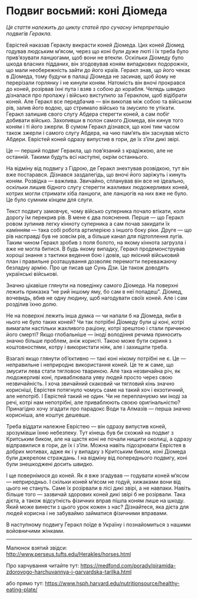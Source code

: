 # Подвиг восьмий: коні Діомеда

_Ця стаття належить до циклу статей про сучасну інтерпретацію подвигів Геракла._

Еврістей наказав Гераклу викрасти коней Діомеда. 
Цих коней Діомед годував людським м’ясом, через що коні були дуже люті і їх треба було прив’язувати ланцюгами, щоб вони не втекли. 
Оскільки Діомеду було шкода власних підданих, він згодовував коням випадкових подорожніх, що мали необережність зайти до його країв. 
Геракл знав, що його чекає в Діомеда, тому будучи в палаці Діомеда не засинав, щоб йому не перерізали горлянку і не кинули коням. 
Натомість він вночі прокрався до коней, розірвав їхні пута і взяв з собою до корабля. 
Челядь швидко дізналася про пропажу і військо виступило за Гераклом, щоб відібрати коней. 
Але Геракл все передбачив — він викопав між собою та військом рів, залив його водою, що стримало військо та змусило те утікати. 
Геракл залишив свого слугу Абдера стерегти коней, а сам побіг добивати військо. 
Захопивши в полон самого Діомеда, він кинув того коням і ті його зжерли. 
В сумом Геракл дізнався, що коні тим часом також зжерли і самого слугу Абдера, на чию пам’ять він заснував місто Абдери. 
Еврістей коней одразу випустив в гори, де їх з’їли дикі звірі.

Це — перший подвиг Геракла, що пов’язаний з крадіжкою, але не останній. 
Такими будуть всі наступні, окрім останнього.

На відміну від подвигу з Гідрою, де Геракл знехтував розвідкою, тут він вже постарався. 
Дізнався заздалегідь, що вночі його заріжуть і кинуть коням. 
Розвідка — важлива. 
Звичайно, спланував він все не ідеально, оскільки лишив бідного слугу стерегти жахливих людожерливих коней, котрих могли стримати хіба ланцюги, але ланцюгів на них вже не було. 
Це було сумним кінцем для слуги.

Текст подвигу замовчує, чому військо суперника почало втікати, коли дорогу їм перекрив рів. 
В мене є два пояснення. 
Перше — що Геракл ровом зупинив легку кінноту суперника а сам почав закидати їх камінням — така собі робота артилерією з іншого боку ріки. 
Друге — що рів насправді був не зовсім рів, а більше канал для підтоплення лугів. 
Таким чином Геракл зробив з поля болото, на якому кіннота загрузла і вже не могла битися. 
В будь якому випадку, Геракл продемонстрував хороші знання з тактики ведення бою і довів, що якісний військовий план і правильне розташування дозволяє перемогти переважаючу безладну армію. 
Про це писав ще Сунь Дзи. 
Це також доводять українські військові.

Значно цікавіше глянути на поведінку самого Діомеда. 
На поверхні лежить приказка “не рий іншому яму, бо сам в неї попадеш”. 
Діомед, вочевидь, вбив не одну людину, щоб нагодувати своїх коней. 
Але і сам розділив їхню долю.

Не на поверхні лежить інша думка — чи напали б на Діомеда, якби в нього не було таких коней? 
Чи так потрібні Діомеду були ці коні, котрі вимагали настільки жахливого раціону, котрі зрештою і стали причиною його смерті? 
Якщо глобальніше — іноді володіння речима приносить значно більше проблем, аніж користі. 
Такою може бути скриня з коштовностями, котру і використати ніяк, але і захищати треба.

Взагалі якщо глянути об’єктивно — такі коні нікому потрібні не є. 
Це — неправильне і неприроднє використання коней. 
Це те ж саме, що змусити лева стати тягловою твариною. 
Але така незвичайна річ, як людожерливі коні, приваблювала уяву людей просто через свою незвичайність. 
І хоча звичайний скаковий чи тягловий кінь значно корисніші, Еврістея потягнуло чомусь саме на такий хоч і екзотичний, але непотріб. 
І Еврістей такий не один. 
Чи не переплачуємо ми іноді за речі, котрі нам непотрібні, але приваблюють своєю оригінальністю? 
Принагідно хочу згадати про парадокс Води та Алмазів — перша значно корисніша, але коштує дешевше.

Треба віддати належне Еврістею — він одразу випустив коней, зрозумівши їхню небезпеку. 
Тут кінець був би схожий на подвиг з Критським биком, але на щастя коні не почали нищити околиці, а одразу відправилися в гори, де їх і з’їли. 
Можна навіть підозрювати Еврістея в добрих мотивах, адже як і у випадку з Критським биком, коні Діомеда були джерелом страждань. 
І на відміну від попереднього подвигу, коні були знешкоджені досить швидко.

І ще повернімося до коней. 
Як я вже згадував — годувати коней м’ясом — неприродньо. 
І скільки коней м’ясом не годуй, хижаками вони від цього не стануть. 
Саме їх розірвали в лісі дикі звірі, а не навпаки. 
Навіть більше того — зазвичай здорових коней дикі звірі б не розірвали. 
Така дієта, а також відсутність фізичних вправ пішла коням лише на шкоду. 
Який може винести з цього урок кожен з нас? 
Дізнайтеся, яка дієта для людей корисна і не забуваймо займатися фізичними вправами.


В наступному подвигу Геракл поїде в Україну і познайомиться з нашими войовничими жінками.

---

Малюнок взятий звідси: http://www.perseus.tufts.edu/Herakles/horses.html

Про харчування читайте тут: https://medfond.com/porady/piramida-zdorovogo-harchuvannya-i-garvardska-tarilka.html

або прямо тут: https://www.hsph.harvard.edu/nutritionsource/healthy-eating-plate/